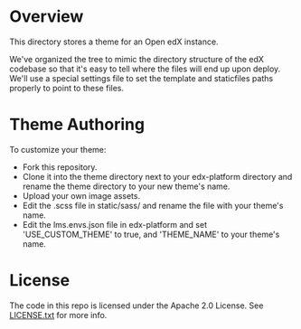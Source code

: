 Overview
========
This directory stores a theme for an Open edX instance.

We've organized the tree to mimic the directory structure of the edX
codebase so that it's easy to tell where the files will end up upon
deploy. We'll use a special settings file to set the template and
staticfiles paths properly to point to these files.


Theme Authoring
===============
To customize your theme:
- Fork this repository.
- Clone it into the theme directory next to your edx-platform directory and rename the theme directory to your new theme's name.
- Upload your own image assets.
- Edit the .scss file in static/sass/ and rename the file with your theme's name.
- Edit the lms.envs.json file in edx-platform and set 'USE_CUSTOM_THEME' to true, and 'THEME_NAME' to your theme's name.


License
=======

The code in this repo is licensed under the Apache 2.0 License.
See [LICENSE.txt](LICENSE.txt) for more info.